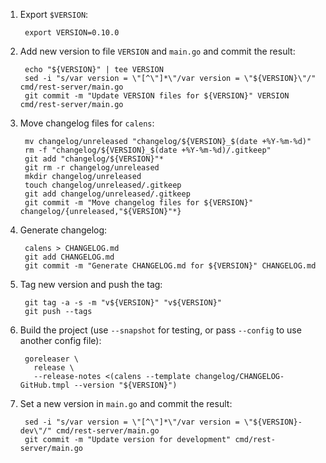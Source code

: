 1. Export `$VERSION`:

        export VERSION=0.10.0

2. Add new version to file `VERSION` and `main.go` and commit the result:

        echo "${VERSION}" | tee VERSION
        sed -i "s/var version = \"[^\"]*\"/var version = \"${VERSION}\"/" cmd/rest-server/main.go
        git commit -m "Update VERSION files for ${VERSION}" VERSION cmd/rest-server/main.go

3. Move changelog files for `calens`:

        mv changelog/unreleased "changelog/${VERSION}_$(date +%Y-%m-%d)"
        rm -f "changelog/${VERSION}_$(date +%Y-%m-%d)/.gitkeep"
        git add "changelog/${VERSION}"*
        git rm -r changelog/unreleased
        mkdir changelog/unreleased
        touch changelog/unreleased/.gitkeep
        git add changelog/unreleased/.gitkeep
        git commit -m "Move changelog files for ${VERSION}" changelog/{unreleased,"${VERSION}"*}

4. Generate changelog:

        calens > CHANGELOG.md
        git add CHANGELOG.md
        git commit -m "Generate CHANGELOG.md for ${VERSION}" CHANGELOG.md

5. Tag new version and push the tag:

        git tag -a -s -m "v${VERSION}" "v${VERSION}"
        git push --tags

6. Build the project (use `--snapshot` for testing, or pass `--config` to
   use another config file):

        goreleaser \
          release \
          --release-notes <(calens --template changelog/CHANGELOG-GitHub.tmpl --version "${VERSION}")

7. Set a new version in `main.go` and commit the result:

        sed -i "s/var version = \"[^\"]*\"/var version = \"${VERSION}-dev\"/" cmd/rest-server/main.go
        git commit -m "Update version for development" cmd/rest-server/main.go
